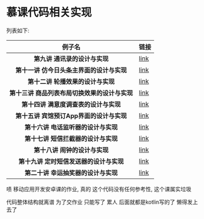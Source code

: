 # 慕课代码相关实现

列表如下:

|                    例子名                     | 链接                            |
| :-------------------------------------------: | ------------------------------- |
|         **第九讲 通讯录的设计与实现**         | [link](Conact/)                 |
|   **第十一讲 仿今日头条主界面的设计与实现**   | [link](ToutiaoJava/)            |
|       **第十二讲 轮播效果的设计与实现**       | [link](BannerJava/)             |
| **第十三讲 商品列表布局切换效果的设计与实现** | [link](ShopListJava/)           |
|     **第十四讲 满意度调查表的设计与实现**     | [link](SatisfactionJava/)       |
|   **第十五讲 宾馆预订App界面的设计与实现**    | [link](HotelJava/)              |
|      **第十六讲 电话监听器的设计与实现**      | [link](ListenPhoneJava/)        |
|      **第十七讲 短信拦截器的设计与实现**      | [link](MessageInterceptorJava/) |
|         **第十八讲 闹钟的设计与实现**         | [link](MyAlarm/)                |
|    **第十九讲 定时短信发送器的设计与实现**    | [link](messgeee/)               |
|      **第二十讲 幸运抽奖器的设计与实现**      | [link](lotteryJava/)            |

啧 移动应用开发安卓课的作业, 真的 这个代码没有任何参考性, 这个课属实垃圾

代码整体结构就离谱 为了交作业 只能写了 累人 后面就都是kotlin写的了 懒得发上去了